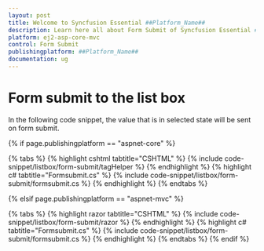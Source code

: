 ```yaml
---
layout: post
title: Welcome to Syncfusion Essential ##Platform_Name##
description: Learn here all about Form Submit of Syncfusion Essential ##Platform_Name## widgets based on HTML5 and jQuery.
platform: ej2-asp-core-mvc
control: Form Submit
publishingplatform: ##Platform_Name##
documentation: ug
---
```



# Form submit to the list box

In the following code snippet, the value that is in selected state will be sent on form submit.

{% if page.publishingplatform == "aspnet-core" %}

{% tabs %}
{% highlight cshtml tabtitle="CSHTML" %}
{% include code-snippet/listbox/form-submit/tagHelper %}
{% endhighlight %}
{% highlight c# tabtitle="Formsubmit.cs" %}
{% include code-snippet/listbox/form-submit/formsubmit.cs %}
{% endhighlight %}
{% endtabs %}

{% elsif page.publishingplatform == "aspnet-mvc" %}

{% tabs %}
{% highlight razor tabtitle="CSHTML" %}
{% include code-snippet/listbox/form-submit/razor %}
{% endhighlight %}
{% highlight c# tabtitle="Formsubmit.cs" %}
{% include code-snippet/listbox/form-submit/formsubmit.cs %}
{% endhighlight %}
{% endtabs %}
{% endif %}

